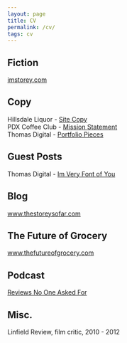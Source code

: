 ```yaml
---
layout: page
title: CV
permalink: /cv/
tags: cv
---
```

<h2>Fiction</h2>

<a href="http://imstorey.com/">imstorey.com</a>

<h2>Copy</h2>

Hillsdale Liquor - <a href="http://www.hillsdaleliquor.com/">Site Copy</a><br>
PDX Coffee Club - <a href="https://www.pdxcoffee.club/about/">Mission Statement</a><br>
Thomas Digital - <a href="https://thomasdigital.com/portfolio-items/">Portfolio Pieces</a>

<h2>Guest Posts</h2>

Thomas Digital - <a href="https://thomasdigital.com/2017/08/30/im-font-websites-fonts-say/">Im Very Font of You</a>

<h2>Blog</h2>

<a href="https://www.thestoreysofar.com/">www.thestoreysofar.com</a>

<h2>The Future of Grocery</h2>

<a href="http://thefutureofgrocery.com/">www.thefutureofgrocery.com</a>

<h2>Podcast</h2>

<a href="https://soundcloud.com/reviewsnooneaskedfor">Reviews No One Asked For</a>

<h2>Misc.</h2>

Linfield Review, film critic, 2010 - 2012
